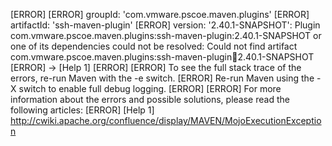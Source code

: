 [ERROR] 
[ERROR] groupId: 'com.vmware.pscoe.maven.plugins'
[ERROR] artifactId: 'ssh-maven-plugin'
[ERROR] version: '2.40.1-SNAPSHOT': Plugin com.vmware.pscoe.maven.plugins:ssh-maven-plugin:2.40.1-SNAPSHOT or one of its dependencies could not be resolved: Could not find artifact com.vmware.pscoe.maven.plugins:ssh-maven-plugin:jar:2.40.1-SNAPSHOT
[ERROR] -> [Help 1]
[ERROR] 
[ERROR] To see the full stack trace of the errors, re-run Maven with the -e switch.
[ERROR] Re-run Maven using the -X switch to enable full debug logging.
[ERROR] 
[ERROR] For more information about the errors and possible solutions, please read the following articles:
[ERROR] [Help 1] http://cwiki.apache.org/confluence/display/MAVEN/MojoExecutionException

